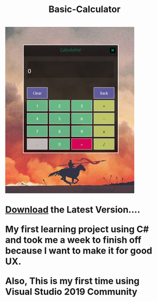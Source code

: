 <h1 align="center">Basic-Calculator<h1/>  
<img src="https://github.com/U-C-S/Basic-Calculator/blob/master/ScreenShot.png?raw=true" width="410px">

[Download](https://github.com/U-C-S/Basic-Calculator/raw/master/Build/Basic%20Calculator.exe) the Latest Version....

My first learning project using C# and took me a week to finish off because I want to make it for good UX.


Also, This is my first time using Visual Studio 2019 Community
